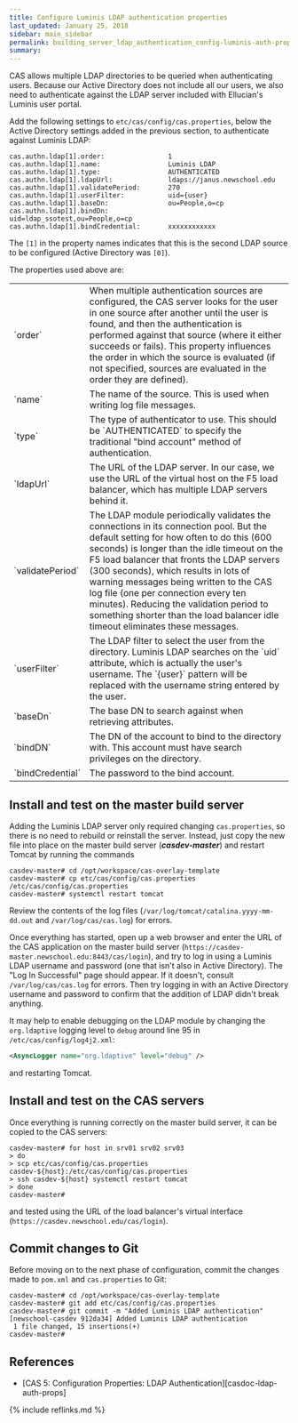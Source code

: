 ```yaml
---
title: Configure Luminis LDAP authentication properties
last_updated: January 25, 2018
sidebar: main_sidebar
permalink: building_server_ldap_authentication_config-luminis-auth-properties.html
summary:
---
```


CAS allows multiple LDAP directories to be queried when authenticating users. Because our Active Directory does not include all our users, we also need to authenticate against the LDAP server included with Ellucian's Luminis user portal.

Add the following settings to `etc/cas/config/cas.properties`, below the Active Directory settings added in the previous section, to authenticate against Luminis LDAP:

```properties
cas.authn.ldap[1].order:                1
cas.authn.ldap[1].name:                 Luminis LDAP
cas.authn.ldap[1].type:                 AUTHENTICATED
cas.authn.ldap[1].ldapUrl:              ldaps://janus.newschool.edu
cas.authn.ldap[1].validatePeriod:       270
cas.authn.ldap[1].userFilter:           uid={user}
cas.authn.ldap[1].baseDn:               ou=People,o=cp
cas.authn.ldap[1].bindDn:               uid=ldap_ssotest,ou=People,o=cp
cas.authn.ldap[1].bindCredential:       xxxxxxxxxxxx
```

The `[1]` in the property names indicates that this is the second LDAP source to be configured (Active Directory was `[0]`).

The properties used above are:

<table>
    <colgroup>
        <col width="25%" />
        <col width="75%" />
    </colgroup>
    <tbody>
        <tr>
            <td markdown="span">`order`</td>
            <td markdown="span">When multiple authentication sources are configured, the CAS server looks for the user in one source after another until the user is found, and then the authentication is performed against that source (where it either succeeds or fails). This property influences the order in which the source is evaluated (if not specified, sources are evaluated in the order they are defined).</td>
        </tr>
        <tr>
           <td markdown="span">`name`</td>
           <td markdown="span">The name of the source. This is used when writing log file messages.</td>
        </tr>
        <tr>
            <td markdown="span">`type`</td>
            <td markdown="span">The type of authenticator to use. This should be `AUTHENTICATED` to specify the traditional "bind account" method of authentication.</td>
        </tr>
        <tr>
            <td markdown="span">`ldapUrl`</td>
            <td markdown="span">The URL of the LDAP server. In our case, we use the URL of the virtual host on the F5 load balancer, which has multiple LDAP servers behind it.</td>
        </tr>
        <tr>
            <td markdown="span">`validatePeriod`</td>
            <td markdown="span">The LDAP module periodically validates the connections in its connection pool. But the default setting for how often to do this (600 seconds) is longer than the idle timeout on the F5 load balancer that fronts the LDAP servers (300 seconds), which results in lots of warning messages being written to the CAS log file (one per connection every ten minutes). Reducing the validation period to something shorter than the load balancer idle timeout eliminates these messages.</td>
        </tr>
        <tr>
            <td markdown="span">`userFilter`</td>
            <td markdown="span">The LDAP filter to select the user from the directory. Luminis LDAP searches on the `uid` attribute, which is actually the user's username. The `{user}` pattern will be replaced with the username string entered by the user.</td>
        </tr>
        <tr>
            <td markdown="span">`baseDn`</td>
            <td markdown="span">The base DN to search against when retrieving attributes.</td>
        </tr>
        <tr>
            <td markdown="span">`bindDN`</td>
            <td markdown="span">The DN of the account to bind to the directory with. This account must have search privileges on the directory.</td>
        </tr>
        <tr>
            <td markdown="span">`bindCredential`</td>
            <td markdown="span">The password to the bind account.</td>
        </tr>
    </tbody>
</table>

## Install and test on the master build server

Adding the Luminis LDAP server only required changing `cas.properties`, so there is no need to rebuild or reinstall the server. Instead, just copy the new file into place on the master build server (***casdev-master***) and restart Tomcat by running the commands

```console
casdev-master# cd /opt/workspace/cas-overlay-template
casdev-master# cp etc/cas/config/cas.properties /etc/cas/config/cas.properties
casdev-master# systemctl restart tomcat
```

Review the contents of the log files (`/var/log/tomcat/catalina.yyyy-mm-dd.out` and `/var/log/cas/cas.log`) for errors.

Once everything has started, open up a web browser and enter the URL of the CAS application on the master build server (`https://casdev-master.newschool.edu:8443/cas/login`), and try to log in using a Luminis LDAP username and password (one that isn't also in Active Directory). The "Log In Successful" page should appear. If it doesn't, consult `/var/log/cas/cas.log` for errors. Then try logging in with an Active Directory username and password to confirm that the addition of LDAP didn't break anything.

It may help to enable debugging on the LDAP module by changing the `org.ldaptive` logging level to `debug` around line 95 in `/etc/cas/config/log4j2.xml`:

```xml
<AsyncLogger name="org.ldaptive" level="debug" />
```

and restarting Tomcat.

## Install and test on the CAS servers

Once everything is running correctly on the master build server, it can be copied to the CAS servers:

```console
casdev-master# for host in srv01 srv02 srv03
> do
> scp etc/cas/config/cas.properties casdev-${host}:/etc/cas/config/cas.properties
> ssh casdev-${host} systemctl restart tomcat
> done
casdev-master#  
```

and tested using the URL of the load balancer's virtual interface (`https://casdev.newschool.edu/cas/login`).

## Commit changes to Git

Before moving on to the next phase of configuration, commit the changes made to `pom.xml` and `cas.properties` to Git:

```console
casdev-master# cd /opt/workspace/cas-overlay-template
casdev-master# git add etc/cas/config/cas.properties
casdev-master# git commit -m "Added Luminis LDAP authentication"
[newschool-casdev 912da34] Added Luminis LDAP authentication
 1 file changed, 15 insertions(+)
casdev-master#  
```

## References

* [CAS 5: Configuration Properties: LDAP Authentication][casdoc-ldap-auth-props]

{% include reflinks.md %}
